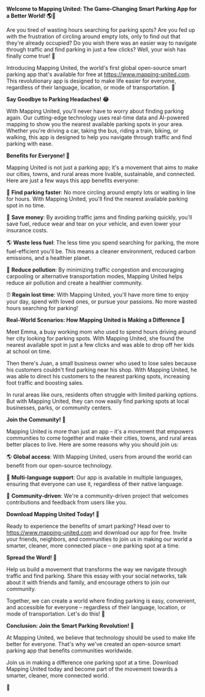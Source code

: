 **Welcome to Mapping United: The Game-Changing Smart Parking App for a Better World! 🌎💚**

Are you tired of wasting hours searching for parking spots? Are you fed up with the frustration of circling around empty lots, only to find out that they're already occupied? Do you wish there was an easier way to navigate through traffic and find parking in just a few clicks? Well, your wish has finally come true! 🙌

Introducing Mapping United, the world's first global open-source smart parking app that's available for free at https://www.mapping-united.com. This revolutionary app is designed to make life easier for everyone, regardless of their language, location, or mode of transportation. 🌈

**Say Goodbye to Parking Headaches! 😂**

With Mapping United, you'll never have to worry about finding parking again. Our cutting-edge technology uses real-time data and AI-powered mapping to show you the nearest available parking spots in your area. Whether you're driving a car, taking the bus, riding a train, biking, or walking, this app is designed to help you navigate through traffic and find parking with ease.

**Benefits for Everyone! 🌟**

Mapping United is not just a parking app; it's a movement that aims to make our cities, towns, and rural areas more livable, sustainable, and connected. Here are just a few ways this app benefits everyone:

🚗 **Find parking faster**: No more circling around empty lots or waiting in line for hours. With Mapping United, you'll find the nearest available parking spot in no time.

💸 **Save money**: By avoiding traffic jams and finding parking quickly, you'll save fuel, reduce wear and tear on your vehicle, and even lower your insurance costs.

🌎 **Waste less fuel**: The less time you spend searching for parking, the more fuel-efficient you'll be. This means a cleaner environment, reduced carbon emissions, and a healthier planet.

💚 **Reduce pollution**: By minimizing traffic congestion and encouraging carpooling or alternative transportation modes, Mapping United helps reduce air pollution and create a healthier community.

⏰ **Regain lost time**: With Mapping United, you'll have more time to enjoy your day, spend with loved ones, or pursue your passions. No more wasted hours searching for parking!

**Real-World Scenarios: How Mapping United is Making a Difference 🌈**

Meet Emma, a busy working mom who used to spend hours driving around her city looking for parking spots. With Mapping United, she found the nearest available spot in just a few clicks and was able to drop off her kids at school on time.

Then there's Juan, a small business owner who used to lose sales because his customers couldn't find parking near his shop. With Mapping United, he was able to direct his customers to the nearest parking spots, increasing foot traffic and boosting sales.

In rural areas like ours, residents often struggle with limited parking options. But with Mapping United, they can now easily find parking spots at local businesses, parks, or community centers.

**Join the Community! 🌟**

Mapping United is more than just an app – it's a movement that empowers communities to come together and make their cities, towns, and rural areas better places to live. Here are some reasons why you should join us:

🌎 **Global access**: With Mapping United, users from around the world can benefit from our open-source technology.

💬 **Multi-language support**: Our app is available in multiple languages, ensuring that everyone can use it, regardless of their native language.

👥 **Community-driven**: We're a community-driven project that welcomes contributions and feedback from users like you.

**Download Mapping United Today! 📲**

Ready to experience the benefits of smart parking? Head over to https://www.mapping-united.com and download our app for free. Invite your friends, neighbors, and communities to join us in making our world a smarter, cleaner, more connected place – one parking spot at a time.

**Spread the Word! 📢**

Help us build a movement that transforms the way we navigate through traffic and find parking. Share this essay with your social networks, talk about it with friends and family, and encourage others to join our community.

Together, we can create a world where finding parking is easy, convenient, and accessible for everyone – regardless of their language, location, or mode of transportation. Let's do this! 💪

**Conclusion: Join the Smart Parking Revolution! 🚀**

At Mapping United, we believe that technology should be used to make life better for everyone. That's why we've created an open-source smart parking app that benefits communities worldwide.

Join us in making a difference one parking spot at a time. Download Mapping United today and become part of the movement towards a smarter, cleaner, more connected world.

💚